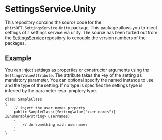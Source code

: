 # SettingsService.Unity

This repository contains the source code for the `phirSOFT.SettingsService.Unity` package. This package allows you to inject settings of a settings service via unity. The source has been forked out from the [SettingsService](https://github.com/phirSOFT/SettingsService) repository to decouple the version numbers of the packages.

## Example

You can inject settings as properties or constructor arguments using the `SettingsValueAttribute`. The attribute takes the key of the setting as mandatory parameter. You can optional specify the named instance to use and the type of the setting. If no type is specified the settings type is inferred by the parameter resp. proptery type.

``` c-sharp
class SampleClass
{
    // inject the user.names property
    public SampleClass([SettingValue("user.names")] IEnumerable<string> usernames)
    {
        // do something with usernames
    }
}
```
